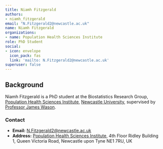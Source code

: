 ```yaml
---
title: Niamh Fitzgerald
authors:
- niamh_fitzgerald
email: "N.Fitzgerald2@newcastle.ac.uk"
name: Niamh Fitzgerald
organizations:
- name: Population Health Sciences Institute
role: PhD Student
social:
- icon: envelope
  icon_pack: fas
  link: 'mailto: N.Fitzgerald2@newcastle.ac.uk'
superuser: false
---
```


## Background

Niamh Fitzgerald is a PhD student at the Biostatistics Research Group, [Population Health Sciences Institute](https://www.ncl.ac.uk/medical-sciences/research/institutes/population-health/), [Newcastle University](https://www.ncl.ac.uk/), supervised by [Professor James Wason](/staff/james_wason).

### Contact

- __Email:__ [N.Fitzgerald2@newcastle.ac.uk](mailto:N.Fitzgerald2@newcastle.ac.uk)
- __Address:__ [Population Health Sciences Institute](https://www.ncl.ac.uk/medical-sciences/research/institutes/population-health/), 4th Floor Ridley Building 1, Queen Victoria Road, Newcastle upon Tyne NE1 7RU, UK
